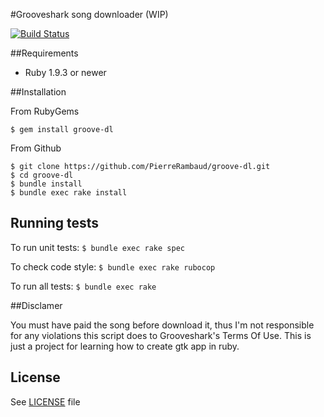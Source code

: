 #Grooveshark song downloader (WIP)

[![Build Status](https://travis-ci.org/PierreRambaud/groove-dl.png?branch=master)](https://travis-ci.org/PierreRambaud/groove-dl)

##Requirements

 * Ruby 1.9.3 or newer

##Installation

From RubyGems

```
$ gem install groove-dl
```

From Github

```
$ git clone https://github.com/PierreRambaud/groove-dl.git
$ cd groove-dl
$ bundle install
$ bundle exec rake install
```


## Running tests

To run unit tests:
`$ bundle exec rake spec`

To check code style:
`$ bundle exec rake rubocop`

To run all tests:
`$ bundle exec rake`

##Disclamer

You must have paid the song before download it, thus I'm not responsible for any violations this script does to Grooveshark's Terms Of Use.
This is just a project for learning how to create gtk app in ruby.


## License
See [LICENSE](LICENSE) file
